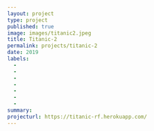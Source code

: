 ```yaml
---
layout: project
type: project
published: true
image: images/titanic2.jpeg
title: Titanic-2
permalink: projects/titanic-2
date: 2019
labels:
  -  
  - 
  - 
  - 
  - 
  - 
  - 
summary: 
projecturl: https://titanic-rf.herokuapp.com/
---
```

